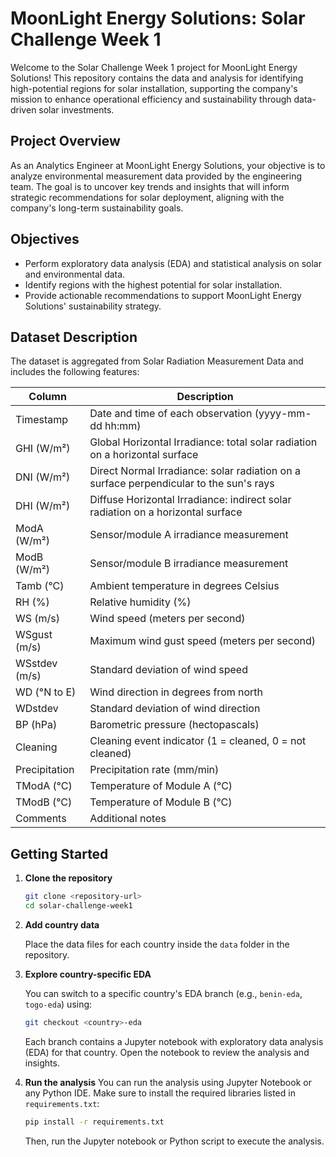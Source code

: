 # MoonLight Energy Solutions: Solar Challenge Week 1

Welcome to the Solar Challenge Week 1 project for MoonLight Energy Solutions! This repository contains the data and analysis for identifying high-potential regions for solar installation, supporting the company's mission to enhance operational efficiency and sustainability through data-driven solar investments.

## Project Overview

As an Analytics Engineer at MoonLight Energy Solutions, your objective is to analyze environmental measurement data provided by the engineering team. The goal is to uncover key trends and insights that will inform strategic recommendations for solar deployment, aligning with the company's long-term sustainability goals.

## Objectives

- Perform exploratory data analysis (EDA) and statistical analysis on solar and environmental data.
- Identify regions with the highest potential for solar installation.
- Provide actionable recommendations to support MoonLight Energy Solutions' sustainability strategy.

## Dataset Description

The dataset is aggregated from Solar Radiation Measurement Data and includes the following features:

| Column        | Description                                                                            |
| ------------- | -------------------------------------------------------------------------------------- |
| Timestamp     | Date and time of each observation (yyyy-mm-dd hh:mm)                                   |
| GHI (W/m²)    | Global Horizontal Irradiance: total solar radiation on a horizontal surface            |
| DNI (W/m²)    | Direct Normal Irradiance: solar radiation on a surface perpendicular to the sun's rays |
| DHI (W/m²)    | Diffuse Horizontal Irradiance: indirect solar radiation on a horizontal surface        |
| ModA (W/m²)   | Sensor/module A irradiance measurement                                                 |
| ModB (W/m²)   | Sensor/module B irradiance measurement                                                 |
| Tamb (°C)     | Ambient temperature in degrees Celsius                                                 |
| RH (%)        | Relative humidity (%)                                                                  |
| WS (m/s)      | Wind speed (meters per second)                                                         |
| WSgust (m/s)  | Maximum wind gust speed (meters per second)                                            |
| WSstdev (m/s) | Standard deviation of wind speed                                                       |
| WD (°N to E)  | Wind direction in degrees from north                                                   |
| WDstdev       | Standard deviation of wind direction                                                   |
| BP (hPa)      | Barometric pressure (hectopascals)                                                     |
| Cleaning      | Cleaning event indicator (1 = cleaned, 0 = not cleaned)                                |
| Precipitation | Precipitation rate (mm/min)                                                            |
| TModA (°C)    | Temperature of Module A (°C)                                                           |
| TModB (°C)    | Temperature of Module B (°C)                                                           |
| Comments      | Additional notes                                                                       |

## Getting Started

1. **Clone the repository**

   ```bash
   git clone <repository-url>
   cd solar-challenge-week1
   ```

2. **Add country data**

   Place the data files for each country inside the `data` folder in the repository.

3. **Explore country-specific EDA**

   You can switch to a specific country's EDA branch (e.g., `benin-eda`, `togo-eda`) using:

   ```bash
   git checkout <country>-eda
   ```

   Each branch contains a Jupyter notebook with exploratory data analysis (EDA) for that country. Open the notebook to review the analysis and insights.

4. **Run the analysis**
   You can run the analysis using Jupyter Notebook or any Python IDE. Make sure to install the required libraries listed in `requirements.txt`:

   ```bash
   pip install -r requirements.txt
   ```

   Then, run the Jupyter notebook or Python script to execute the analysis.
